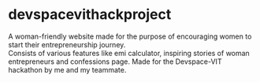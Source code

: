 # devspacevithackproject
A woman-friendly website made for the purpose of encouraging women to start their entrepreneurship journey.  
Consists of various features like emi calculator, inspiring stories of woman entrepreneurs and confessions page. 
Made for the Devspace-VIT hackathon by me and my teammate.

